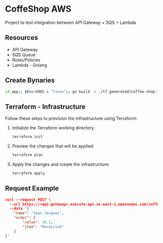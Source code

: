 # CoffeShop AWS

Project to test integration between API Gateway + SQS + Lambda

## Resources

- API Gateway
- SQS Queue
- Roles/Policies
- Lambda - Golang

## Create Bynaries

``` bash
cd app;; $Env:GOOS = "linux";; go build -o ./tf_generated/coffee-shop-lambda
```

## Terraform - Infrastructure

Follow these steps to provision the infrastructure using Terraform:

1. Initialize the Terraform working directory:

    ``` bash
    terraform init
    ```

2. Preview the changes that will be applied:

    ``` bash
    terraform plan
    ```

3. Apply the changes and create the infrastructure:

    ``` bash
    terraform apply
    ```

## Request Example

``` json
curl --request POST \
  --url https://<api-gateway>.execute-api.us-east-1.amazonaws.com/coffee \
  --data '{
    "name": "Jean Jacques",
    "order": {
        "value": 10.2,
        "item": "Mocaccino"
    }
}'
```
